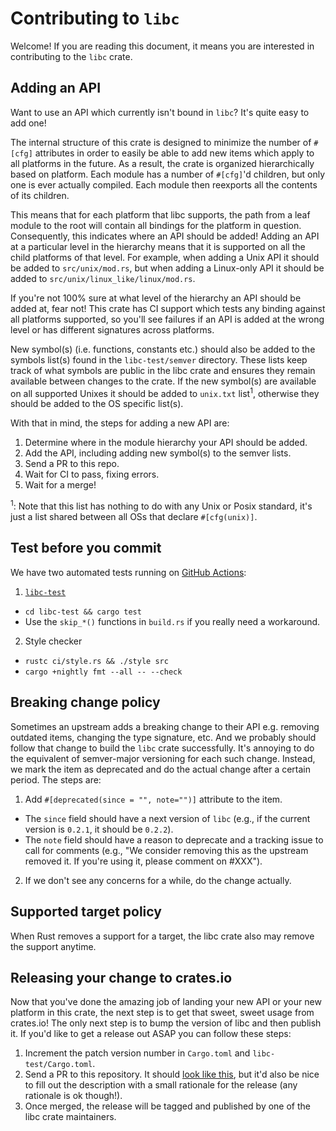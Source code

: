# Contributing to `libc`

Welcome! If you are reading this document, it means you are interested in contributing
to the `libc` crate.

## Adding an API

Want to use an API which currently isn't bound in `libc`? It's quite easy to add
one!

The internal structure of this crate is designed to minimize the number of
`#[cfg]` attributes in order to easily be able to add new items which apply
to all platforms in the future. As a result, the crate is organized
hierarchically based on platform. Each module has a number of `#[cfg]`'d
children, but only one is ever actually compiled. Each module then reexports all
the contents of its children.

This means that for each platform that libc supports, the path from a
leaf module to the root will contain all bindings for the platform in question.
Consequently, this indicates where an API should be added! Adding an API at a
particular level in the hierarchy means that it is supported on all the child
platforms of that level. For example, when adding a Unix API it should be added
to `src/unix/mod.rs`, but when adding a Linux-only API it should be added to
`src/unix/linux_like/linux/mod.rs`.

If you're not 100% sure at what level of the hierarchy an API should be added
at, fear not! This crate has CI support which tests any binding against all
platforms supported, so you'll see failures if an API is added at the wrong
level or has different signatures across platforms.

New symbol(s) (i.e. functions, constants etc.) should also be added to the
symbols list(s) found in the `libc-test/semver` directory. These lists keep
track of what symbols are public in the libc crate and ensures they remain
available between changes to the crate. If the new symbol(s) are available on
all supported Unixes it should be added to `unix.txt` list<sup>1</sup>,
otherwise they should be added to the OS specific list(s).

With that in mind, the steps for adding a new API are:

1. Determine where in the module hierarchy your API should be added.
2. Add the API, including adding new symbol(s) to the semver lists.
3. Send a PR to this repo.
4. Wait for CI to pass, fixing errors.
5. Wait for a merge!

<sup>1</sup>: Note that this list has nothing to do with any Unix or Posix
standard, it's just a list shared between all OSs that declare `#[cfg(unix)]`.

## Test before you commit

We have two automated tests running on [GitHub Actions](https://github.com/rust-lang/libc/actions):

1. [`libc-test`](https://github.com/gnzlbg/ctest)
  - `cd libc-test && cargo test`
  - Use the `skip_*()` functions in `build.rs` if you really need a workaround.
2. Style checker
  - `rustc ci/style.rs && ./style src`
  - `cargo +nightly fmt --all -- --check`

## Breaking change policy

Sometimes an upstream adds a breaking change to their API e.g. removing outdated items,
changing the type signature, etc. And we probably should follow that change to build the
`libc` crate successfully. It's annoying to do the equivalent of semver-major versioning
for each such change. Instead, we mark the item as deprecated and do the actual change
after a certain period. The steps are:

1. Add `#[deprecated(since = "", note="")]` attribute to the item.
  - The `since` field should have a next version of `libc`
    (e.g., if the current version is `0.2.1`, it should be `0.2.2`).
  - The `note` field should have a reason to deprecate and a tracking issue to call for comments
    (e.g., "We consider removing this as the upstream removed it.
    If you're using it, please comment on #XXX").
2. If we don't see any concerns for a while, do the change actually.

## Supported target policy

When Rust removes a support for a target, the libc crate also may remove the support anytime.

## Releasing your change to crates.io

Now that you've done the amazing job of landing your new API or your new
platform in this crate, the next step is to get that sweet, sweet usage from
crates.io! The only next step is to bump the version of libc and then publish
it. If you'd like to get a release out ASAP you can follow these steps:

1. Increment the patch version number in `Cargo.toml` and `libc-test/Cargo.toml`.
1. Send a PR to this repository. It should [look like this][example-pr], but it'd
   also be nice to fill out the description with a small rationale for the
   release (any rationale is ok though!).
1. Once merged, the release will be tagged and published by one of the libc crate
   maintainers.

[example-pr]: https://github.com/rust-lang/libc/pull/2120

